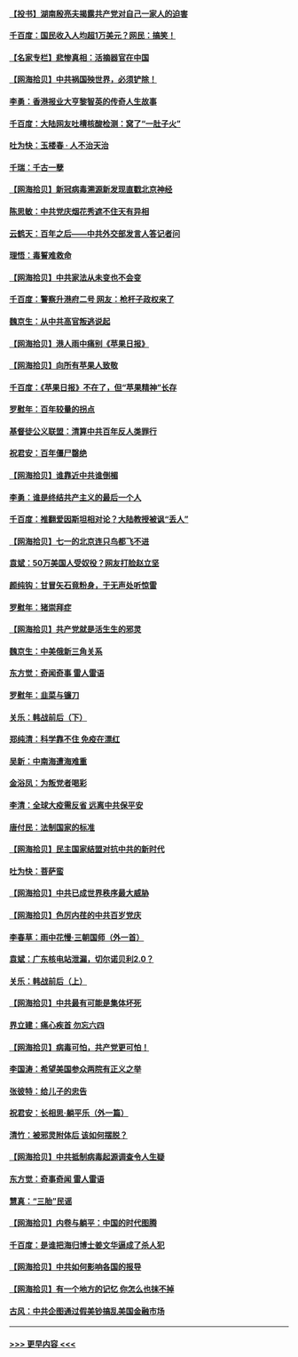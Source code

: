 #### [【投书】湖南殷亮夫揭露共产党对自己一家人的迫害](../pages/nsc993/n13057744.md?t=06301901) 
#### [千百度：国民收入人均超1万美元？网民：搞笑！](../pages/nsc993/n13057692.md?t=06301901) 
#### [【名家专栏】悲惨真相：活摘器官在中国](../pages/nsc993/n13056611.md?t=06301901) 
#### [【网海拾贝】中共祸国殃世界，必须铲除！](../pages/nsc993/n13056011.md?t=06301901) 
#### [李勇：香港报业大亨黎智英的传奇人生故事](../pages/nsc993/n13055258.md?t=06301901) 
#### [千百度：大陆网友吐槽核酸检测：窝了“一肚子火”](../pages/nsc993/n13055194.md?t=06301901) 
#### [吐为快：玉楼春 · 人不治天治](../pages/nsc993/n13054028.md?t=06301901) 
#### [千瑞：千古一孽](../pages/nsc993/n13054016.md?t=06301901) 
#### [【网海拾贝】新冠病毒溯源新发现直戳北京神经](../pages/nsc993/n13052425.md?t=06301901) 
#### [陈思敏：中共党庆烟花秀遮不住天有异相](../pages/nsc993/n13052020.md?t=06301901) 
#### [云鹤天：百年之后——中共外交部发言人答记者问](../pages/nsc993/n13051604.md?t=06301901) 
#### [理悟：毒誓难救命](../pages/nsc993/n13051601.md?t=06301901) 
#### [【网海拾贝】中共家法从未变也不会变](../pages/nsc993/n13050366.md?t=06301901) 
#### [千百度：警察升港府二号 网友：枪杆子政权来了](../pages/nsc993/n13050261.md?t=06301901) 
#### [魏京生：从中共高官叛逃说起](../pages/nsc993/n13048997.md?t=06301901) 
#### [【网海拾贝】港人雨中痛别《苹果日报》](../pages/nsc993/n13048941.md?t=06301901) 
#### [【网海拾贝】向所有苹果人致敬](../pages/nsc993/n13046795.md?t=06301901) 
#### [千百度：《苹果日报》不在了，但“苹果精神”长存](../pages/nsc993/n13046703.md?t=06301901) 
#### [罗慰年：百年较量的拐点](../pages/nsc993/n13046542.md?t=06301901) 
#### [基督徒公义联盟：清算中共百年反人类罪行](../pages/nsc993/n13046499.md?t=06301901) 
#### [祝君安：百年僵尸罄绝](../pages/nsc993/n13045595.md?t=06301901) 
#### [【网海拾贝】谁靠近中共谁倒楣](../pages/nsc993/n13044667.md?t=06301901) 
#### [李勇：谁是终结共产主义的最后一个人](../pages/nsc993/n13044397.md?t=06301901) 
#### [千百度：推翻爱因斯坦相对论？大陆教授被讽“丢人”](../pages/nsc993/n13043908.md?t=06301901) 
#### [【网海拾贝】七一的北京连只鸟都飞不进](../pages/nsc993/n13041377.md?t=06301901) 
#### [袁斌：50万美国人受奴役？网友打脸赵立坚](../pages/nsc993/n13041330.md?t=06301901) 
#### [颜纯钩：甘冒矢石竟粉身，于无声处听惊雷](../pages/nsc993/n13041140.md?t=06301901) 
#### [罗慰年：猪崇拜症](../pages/nsc993/n13041071.md?t=06301901) 
#### [【网海拾贝】共产党就是活生生的邪灵](../pages/nsc993/n13036627.md?t=06301901) 
#### [魏京生：中美俄新三角关系](../pages/nsc993/n13035986.md?t=06301901) 
#### [东方觉：奇闻奇事 雷人雷语](../pages/nsc993/n13035878.md?t=06301901) 
#### [罗慰年：韭菜与镰刀](../pages/nsc993/n13034374.md?t=06301901) 
#### [关乐：韩战前后（下）](../pages/nsc993/n13034113.md?t=06301901) 
#### [郑纯清：科学靠不住 免疫在漂红](../pages/nsc993/n13034093.md?t=06301901) 
#### [吴新：中南海遭海难重](../pages/nsc993/n13034084.md?t=06301901) 
#### [金浴凤：为叛党者喝彩](../pages/nsc993/n13034058.md?t=06301901) 
#### [李清：全球大疫需反省 远离中共保平安](../pages/nsc993/n13033784.md?t=06301901) 
#### [唐付民：法制国家的标准](../pages/nsc993/n13032944.md?t=06301901) 
#### [【网海拾贝】民主国家结盟对抗中共的新时代](../pages/nsc993/n13031717.md?t=06301901) 
#### [吐为快：菩萨蛮](../pages/nsc993/n13030033.md?t=06301901) 
#### [【网海拾贝】中共已成世界秩序最大威胁](../pages/nsc993/n13028138.md?t=06301901) 
#### [【网海拾贝】色厉内荏的中共百岁党庆](../pages/nsc993/n13025582.md?t=06301901) 
#### [李春草：雨中花慢‧三朝国师（外一首）](../pages/nsc993/n13025567.md?t=06301901) 
#### [袁斌：广东核电站泄漏，切尔诺贝利2.0？](../pages/nsc993/n13025475.md?t=06301901) 
#### [关乐：韩战前后（上）](../pages/nsc993/n13025387.md?t=06301901) 
#### [【网海拾贝】中共最有可能是集体坏死](../pages/nsc993/n13023101.md?t=06301901) 
#### [界立建：痛心疾首 勿忘六四](../pages/nsc993/n13022339.md?t=06301901) 
#### [【网海拾贝】病毒可怕，共产党更可怕！](../pages/nsc993/n13020728.md?t=06301901) 
#### [李国涛：希望美国参众两院有正义之举](../pages/nsc993/n13020674.md?t=06301901) 
#### [张彼特：给儿子的忠告](../pages/nsc993/n13018934.md?t=06301901) 
#### [祝君安：长相思‧躺平乐（外一篇）](../pages/nsc993/n13018923.md?t=06301901) 
#### [清竹：被邪灵附体后 该如何摆脱？](../pages/nsc993/n13018877.md?t=06301901) 
#### [【网海拾贝】中共抵制病毒起源调查令人生疑](../pages/nsc993/n13017785.md?t=06301901) 
#### [东方觉：奇事奇闻 雷人雷语](../pages/nsc993/n13017577.md?t=06301901) 
#### [慧真：“三胎”民谣](../pages/nsc993/n13017394.md?t=06301901) 
#### [【网海拾贝】内卷与躺平：中国的时代图腾](../pages/nsc993/n13016128.md?t=06301901) 
#### [千百度：是谁把海归博士姜文华逼成了杀人犯](../pages/nsc993/n13015218.md?t=06301901) 
#### [【网海拾贝】中共如何影响各国的报导](../pages/nsc993/n13012599.md?t=06301901) 
#### [【网海拾贝】有一个地方的记忆 你怎么也抹不掉](../pages/nsc993/n13009802.md?t=06301901) 
#### [古风：中共企图通过假美钞搞乱美国金融市场](../pages/nsc993/n13009626.md?t=06301901) 

----
#### [ >>> 更早内容 <<< ](../indexes/nsc993-earlier.md)
